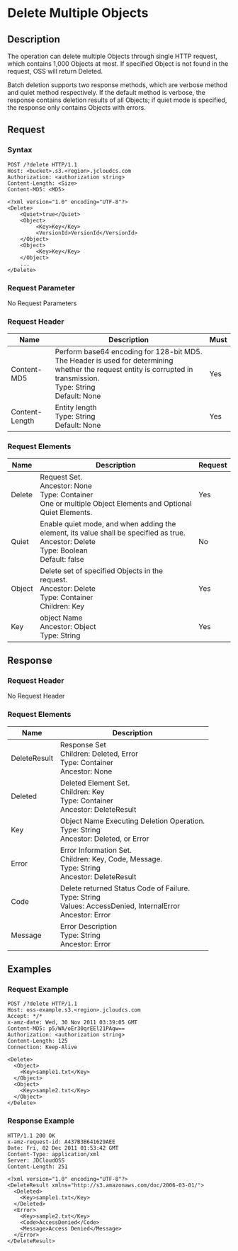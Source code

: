 # Delete Multiple Objects

## Description
The operation can delete multiple Objects through single HTTP request, which contains 1,000 Objects at most. If specified Object is not found in the request, OSS will return Deleted.

Batch deletion supports two response methods, which are verbose method and quiet method respectively. If the default method is verbose, the response contains deletion results of all Objects; if quiet mode is specified, the response only contains Objects with errors.

## Request
### Syntax
```
POST /?delete HTTP/1.1
Host: <bucket>.s3.<region>.jcloudcs.com 
Authorization: <authorization string>
Content-Length: <Size>
Content-MD5: <MD5>

<?xml version="1.0" encoding="UTF-8"?>
<Delete>
    <Quiet>true</Quiet>
    <Object>
         <Key>Key</Key>
         <VersionId>VersionId</VersionId>
    </Object>
    <Object>
         <Key>Key</Key>
    </Object>
    ...
</Delete>			
```

### Request Parameter
No Request Parameters
### Request Header

Name|Description|Must
---|---|---
Content-MD5|Perform base64 encoding for 128-bit MD5. The Header is used for determining whether the request entity is corrupted in transmission. <br>Type: String<br>Default: None|Yes
Content-Length|Entity length<br>Type: String<br>Default: None|Yes

### Request Elements

Name|Description|Request
---|---|---
Delete|Request Set. <br>Ancestor: None<br>Type: Container<br>One or multiple Object Elements and Optional Quiet Elements. |Yes
Quiet|Enable quiet mode, and when adding the element, its value shall be specified as true. <br>Ancestor: Delete<br>Type: Boolean<br>Default: false|No
Object|Delete set of specified Objects in the request. <br>Ancestor: Delete<br>Type: Container<br>Children: Key|Yes
Key|object Name<br>Ancestor: Object<br>Type: String|Yes

## Response
### Request Header
No Request Header
### Request Elements

Name|Description
---|---
DeleteResult|Response Set<br>Children: Deleted, Error<br>Type: Container<br>Ancestor: None
Deleted|Deleted Element Set. <br>Children: Key<br>Type: Container<br>Ancestor: DeleteResult
Key|Object Name Executing Deletion Operation. <br>Type: String<br>Ancestor: Deleted, or Error
Error|Error Information Set. <br>Children: Key, Code, Message.<br>Type: String<br>Ancestor: DeleteResult
Code|Delete returned Status Code of Failure. <br>Type: String<br>Values: AccessDenied, InternalError<br>Ancestor: Error
Message|Error Description<br>Type: String<br>Ancestor: Error

## Examples
### Request Example
```
POST /?delete HTTP/1.1
Host: oss-example.s3.<region>.jcloudcs.com 
Accept: */*
x-amz-date: Wed, 30 Nov 2011 03:39:05 GMT
Content-MD5: p5/WA/oEr30qrEEl21PAqw==
Authorization: <authorization string>
Content-Length: 125
Connection: Keep-Alive

<Delete>
  <Object>
    <Key>sample1.txt</Key>
  </Object>
  <Object>
    <Key>sample2.txt</Key>
  </Object>
</Delete>
```
### Response Example
```
HTTP/1.1 200 OK
x-amz-request-id: A437B3B641629AEE
Date: Fri, 02 Dec 2011 01:53:42 GMT
Content-Type: application/xml
Server: JDCloudOSS
Content-Length: 251

<?xml version="1.0" encoding="UTF-8"?>
<DeleteResult xmlns="http://s3.amazonaws.com/doc/2006-03-01/">
  <Deleted>
    <Key>sample1.txt</Key>
  </Deleted>
  <Error>
    <Key>sample2.txt</Key>
    <Code>AccessDenied</Code>
    <Message>Access Denied</Message>
  </Error>
</DeleteResult>
```
